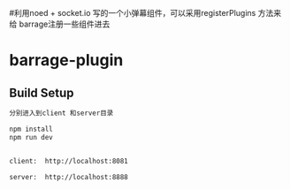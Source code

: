 

#利用noed + socket.io 写的一个小弹幕组件，可以采用registerPlugins 方法来给 barrage注册一些组件进去

# barrage-plugin


## Build Setup

``` bash
分别进入到client 和server目录

npm install
npm run dev


client:  http://localhost:8081

server:  http://localhost:8888

```
